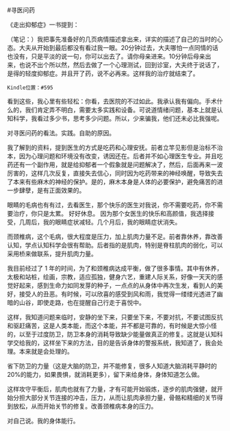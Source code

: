 #寻医问药


《走出抑郁症》一书提到：

（笔记：）我把事先准备好的几页病情描述拿出来，详实的描述了自己的当时的心态。大夫从开始到最后都没有看过我一眼。20分钟过去，大夫哪怕一点同情的话也没有，只是平淡的说一句，你可以出去了。请你母亲进来。10分钟后母亲出来，也说不出个所以然，然后去做了一个心理测试，回到诊室，大夫终于说话了，是得的轻度抑郁症。并且开了药，说不必再来。这样我的治疗就结束了。
	
	Kindle位置：#595 

看到这些，我心里有些轻松：你看，去医院的不过如此。我承认我有偏向。手术什么的，我们肯定弄不明白，需要太多实践和设备。可说道情绪问题，基本上就是认知科学，我看过多少书，思考多少问题。所以，少来骗我，他们还未必比我强呢。


对寻医问药的看法。实践。自助的原因。

我了解到的资料，提到医生的方式是吃药和心理安抚。前者立竿见影但是治标不治本，因为心理问题和环境没有改变，诱因还在。后者并不如心理医生专业。并且吃药还有一个副作用，就是给抑郁者一个假象就是问题解决了，然后，后面再来一波厉害的，这样几次反复，直接失去信心，同时因为吃药带来的神经唤醒，导致失去了本来有些麻木的神经的保护。是的，麻木本身是人体的必要保护，避免痛苦的进一步肆孽，是有正面效果的。

眼睛的毛病也有有过，去看医生，那个快乐的医生对我说，你不需要吃药，你不需要治疗，你只是太累。 
好好休息。 
因为那个女医生的快乐和高颜值，我选择接受，几周后，我的眼睛症状减轻。几个月后，我的眼睛症状消失。 

而颈椎病，这个毛病，很大程度是压力，加上肌肉力量不足。前者靠休养，靠改善认知，学点认知科学会很有帮助。后者指的是肌肉，特别是脊柱肌肉的弱化，可以采用桥来做联系，提升肌肉力量。 



我目前经过了 1 年的时间，为了和颈椎病达成平衡，做了很多事情。其中有休养，太极和站桩，绘画，宗教，适应孤独，健身六艺，重建人际关系，好像一天天的感觉好起来，感到生命力如同发芽的种子，一点点的从身体中再次生发，看到人的美好，接受人的丑恶。有时候，可以欣喜的感受到风和雨，我觉得一缕缕光透进了幽暗的山谷，即使走路，也在提醒自己行走于喜悦中。 

这样，我知道问题来临时，安静的坐下来，只要坐下来，不要对抗，不要试图反抗和驱赶痛苦，这是人类本能，而这个本能，并不都是可靠的，有时候是大惊小怪的，以至于过度防卫，防卫本身的消耗导致缺少能量做真正的修复。这就是认知科学交给我的，这样坐下来的方法，目的是告诉身体的警报系统，我知道了，我会处理。本来就是会处理的。 

省下防卫的力量（这是大脑的防卫，并不能修复，很多人知道大脑消耗平静时的 20%的能力，如果畏惧，就消耗更多），留下来给身体，身体知道怎么做。 

这样攻守平衡后，肌肉也就有了力量，才有可能开始锻炼，逐步的肌肉强健，就开始分担大部分关节连接的冲击，压力，从而让肌肉承担力量，骨骼和精细的关节得到放松，从而开始关节的修复。改善颈椎病本身的压力。 

对自己说。我的身体能行。
